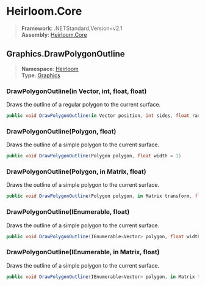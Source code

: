 # Heirloom.Core

> **Framework**: .NETStandard,Version=v2.1  
> **Assembly**: [Heirloom.Core][0]  

## Graphics.DrawPolygonOutline

> **Namespace**: [Heirloom][0]  
> **Type**: [Graphics][1]  

### DrawPolygonOutline(in Vector, int, float, float)

Draws the outline of a regular polygon to the current surface.

```cs
public void DrawPolygonOutline(in Vector position, int sides, float radius, float width = 1)
```

### DrawPolygonOutline(Polygon, float)

Draws the outline of a simple polygon to the current surface.

```cs
public void DrawPolygonOutline(Polygon polygon, float width = 1)
```

### DrawPolygonOutline(Polygon, in Matrix, float)

Draws the outline of a simple polygon to the current surface.

```cs
public void DrawPolygonOutline(Polygon polygon, in Matrix transform, float width = 1)
```

### DrawPolygonOutline(IEnumerable<Vector>, float)

Draws the outline of a simple polygon to the current surface.

```cs
public void DrawPolygonOutline(IEnumerable<Vector> polygon, float width = 1)
```

### DrawPolygonOutline(IEnumerable<Vector>, in Matrix, float)

Draws the outline of a simple polygon to the current surface.

```cs
public void DrawPolygonOutline(IEnumerable<Vector> polygon, in Matrix transform, float width = 1)
```

[0]: ../Heirloom.Core.md
[1]: Heirloom.Graphics.md
